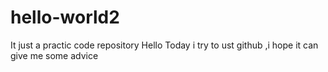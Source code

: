 # hello-world2
It just  a practic code repository
Hello 
Today i try to ust github ,i hope it can give me some advice

